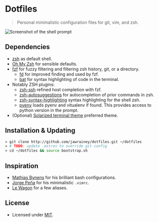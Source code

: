 # Dotfiles

> Personal minimalistic configuration files for git, vim, and zsh.

![Screenshot of the shell prompt](https://i.imgur.com/Zqktjgb.png)

## Dependencies

- [zsh](https://github.com/ohmyzsh/ohmyzsh/wiki/Installing-ZSH#install-and-set-up-zsh-as-default) as default shell.
- [Oh My Zsh](https://github.com/ohmyzsh/ohmyzsh) for sensible defaults.
- [fzf](https://github.com/junegunn/fzf#installation) for fuzzy filtering and filtering zsh history, git, or a directory.
  - [fd](https://github.com/sharkdp/fd) for improved finding and used by fzf.
  - [bat](https://github.com/sharkdp/bat) for syntax highlighting of code in the terminal.
- Notably ZSH plugins:
  - [zsh-ssh](https://github.com/sunlei/zsh-ssh) refined host completion with fzf.
  - [zsh-autosuggestions](https://github.com/zsh-users/zsh-autosuggestions) for autocompletion of prior commands in zsh.
  - [zsh-syntax-highlighting](https://github.com/zsh-users/zsh-syntax-highlighting) syntax highlighting for the shell zsh.
  - [pyenv](https://github.com/ohmyzsh/ohmyzsh/tree/master/plugins/pyenv) loads pyenv and vitualenv if found. This provides access to python version in the prompt.
- (Optional) [Solarized terminal theme](https://github.com/tomislav/osx-terminal.app-colors-solarized) preferred theme.

## Installation & Updating

```bash
» git clone http://github.com/jawrainey/dotfiles.git ~/dotfiles
» # TODO: update .extras to override git config
» cd ~/dotfiles && source bootstrap.sh
```

## Inspiration

- [Mathias Bynens](https://github.com/mathiasbynens/dotfiles) for his brilliant bash configurations.
- [Jorge Peña](https://github.com/blaenk/dots) for his minimalistic `.vimrc`.
- [Le Wagon](https://github.com/lewagon/dotfiles) for a few aliases.

## License

- Licensed under [MIT](./LICENSE.txt).
